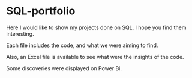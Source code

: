 # SQL-portfolio
Here I would like to show my projects done on SQL. I hope you find them interesting.

Each file includes the code, and what we were aiming to find. 

Also, an Excel file is available to see what were the insights of the code. 

Some discoveries were displayed on Power Bi.
